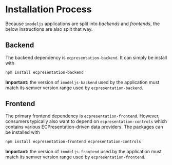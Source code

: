 # Installation Process

Because `imodeljs` applications are split into *backends* and *frontends*,
the below instructions are also split that way.

## Backend

The backend dependency is `ecpresentation-backend`. It can simply be install with
```bash
npm install ecpresentation-backend
```

**Important:** the version of `imodeljs-backend` used by the application must
match its semver version range used by `ecpresentation-backend`.

## Frontend

The primary frontend dependency is `ecpresentation-frontend`. However,
consumers typically also want to depend on `ecpresentation-controls` which
contains various ECPresentation-driven data providers. The packages can be
installed with
```bash
npm install ecpresentation-frontend ecpresentation-controls
```

**Important:** the version of `imodeljs-frontend` used by the application must
match its semver version range used by `ecpresentation-frontend`.